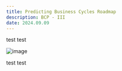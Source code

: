 ```yaml
---
title: Predicting Business Cycles Roadmap
description: BCP - III
date: 2024.09.09
---
```



test test

![image](/public/bcp/roadmap_07092024.png)

test test